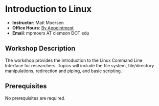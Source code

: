 # Introduction to Linux

- **Instructor**: Matt Moersen
- **Office Hours**: [By Appointment](https://docs.rcd.clemson.edu/support/office_hours/)
- **Email**: mpmoers AT clemson DOT edu

## Workshop Description
The workshop provides the introduction to the Linux Command Line Interface
for researchers. Topics will include the file system, file/directory manipulations,
redirection and piping, and basic scripting.

## Prerequisites
No prerequisites are required.
